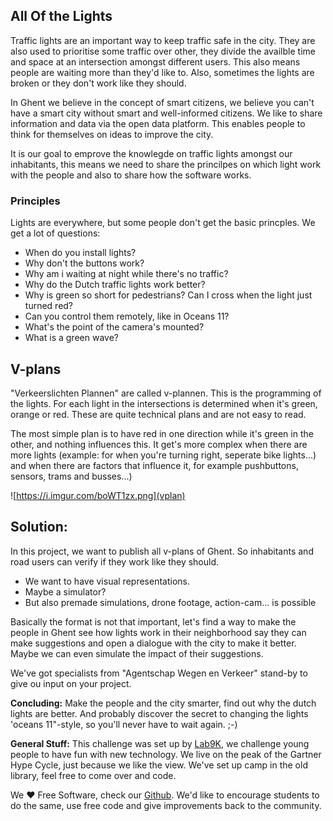 ## All Of the Lights 

Traffic lights are an important way to keep traffic safe in the city. They are also used to prioritise some traffic over other, they divide the availble time and space at an intersection amongst different users. This also means people are waiting more than they'd like to. Also, sometimes the lights are broken or they don't work like they should. 

In Ghent we believe in the concept of smart citizens, we believe you can't have a smart city without smart and well-informed citizens. We like to share information and data via the open data platform. This enables people to think for themselves on ideas to improve the city. 

It is our goal to emprove the knowlegde on traffic lights amongst our inhabitants, this means we need to share the princilpes on which light work with the people and also to share how the software works. 

### Principles

Lights are everywhere, but some people don't get the basic princples. We get a lot of questions: 

* When do you install lights?
* Why don't the buttons work?
* Why am i waiting at night while there's no traffic?
* Why do the Dutch traffic lights work better?
* Why is green so short for pedestrians? Can I cross when the light just turned red?
* Can you control them remotely, like in Oceans 11?
* What's the point of the camera's mounted?
* What is a green wave?

## V-plans

"Verkeerslichten Plannen" are called v-plannen. This is the programming of the lights. For each light in the intersections is determined when it's green, orange or red. These are quite technical plans and are not easy to read.

The most simple plan is to have red in one direction while it's green in the other, and nothing influences this. It get's more complex when there are more lights (example: for when you're turning right, seperate bike lights...) and when there are factors that influence it, for example pushbuttons, sensors, trams and busses...)

![https://i.imgur.com/boWT1zx.png](vplan)


## Solution: 

In this project, we want to publish all v-plans of Ghent. So inhabitants and road users can verify if they work like they should. 

* We want to have visual representations.
* Maybe a simulator?
* But also premade simulations, drone footage, action-cam... is possible

Basically the format is not that important, let's find a way to make the people in Ghent see how lights work in their neighborhood say they can make suggestions and open a dialogue with the city to make it better. Maybe we can even simulate the impact of their suggestions.

We've got specialists from "Agentschap Wegen en Verkeer" stand-by to give ou input on your project.

**Concluding:** Make the people and the city smarter, find out why the dutch lights are better. And probably discover the secret to changing the lights 'oceans 11"-style, so you'll never have to wait again. ;-) 

**General Stuff:** This challenge was set up by [Lab9K](https://lab9k.github.io/), we challenge young people to have fun with new technology. We live on the peak of the Gartner Hype Cycle, just because we like the view. We've set up camp in the old library, feel free to come over and code. 

We ❤ Free Software, check our [Github](https://github.com/lab9k). We'd like to encourage students to do the same, use free code and give improvements back to the community.